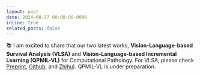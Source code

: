 ```yaml
---
layout: post
date: 2024-08-27 00:00:00-0000
inline: true
related_posts: false
---
```


📚 I am excited to share that our two latest works, **Vision-Language-based Survival Analysis (VLSA)** and **Vision-Language-based Incremental Learning (QPMIL-VL)** for Computational Pathology. For VLSA, please check [Preprint](https://arxiv.org/pdf/2409.09369), [Github](https://github.com/liupei101/VLSA), and [Zhihu](https://zhuanlan.zhihu.com/p/721597334)). QPMIL-VL is under preparation. 
